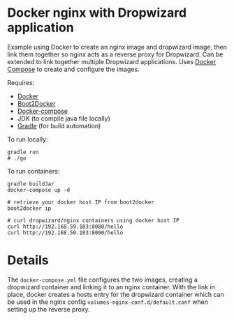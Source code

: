 # Docker nginx with Dropwizard application

Example using Docker to create an nginx image and dropwizard image, then link them together so nginx acts as a reverse proxy for Dropwizard. Can be extended to link together multiple Dropwizard applications. Uses [Docker Compose](http://docs.docker.com/compose/) to create and configure the images.

Requires:
* [Docker](https://www.docker.com/)
* [Boot2Docker](http://boot2docker.io/)
* [Docker-compose](http://docs.docker.com/compose/)
* JDK (to compile java file locally)
* [Gradle](https://gradle.org/) (for build automation)

To run locally:

```
gradle run
# ./go
```

To run containers:
```
gradle buildJar
docker-compose up -d

# retrieve your docker host IP from boot2docker
boot2docker ip

# curl dropwizard/nginx containers using docker host IP
curl http://192.168.59.103:8080/hello
curl http://192.168.59.103:8090/hello
```

# Details

The `docker-compose.yml` file configures the two images, creating a dropwizard container and linking it to an nginx container. With the link in place, docker creates a hosts entry for the dropwizard container which can be used in the nginx config `volumes-nginx-conf.d/default.conf` when setting up the reverse proxy.
